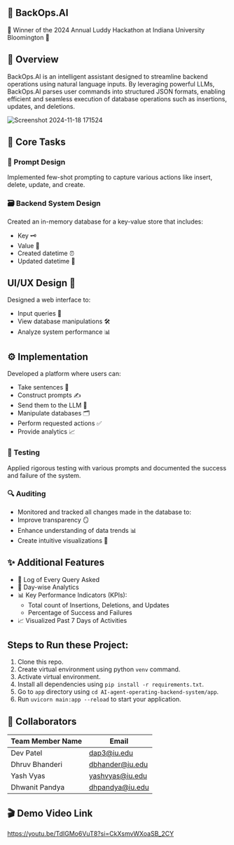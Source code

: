 
## 🚀 BackOps.AI

🎉 Winner of the 2024 Annual Luddy Hackathon at Indiana University Bloomington 🎉

## 🌟 Overview

BackOps.AI is an intelligent assistant designed to streamline backend operations using natural language inputs. By leveraging powerful LLMs, BackOps.AI parses user commands into structured JSON formats, enabling efficient and seamless execution of database operations such as insertions, updates, and deletions.

![Screenshot 2024-11-18 171524](https://github.com/user-attachments/assets/8a10da9f-0892-41cd-8640-c7a34a73a21c)


## 🔧 Core Tasks

### 🎯 Prompt Design

Implemented few-shot prompting to capture various actions like insert, delete, update, and create.

### 🗃️ Backend System Design

Created an in-memory database for a key-value store that includes:

- Key 🗝️
- Value 📄
- Created datetime ⏰
- Updated datetime 🔄

## UI/UX Design 🎨

Designed a web interface to:

- Input queries 💬
- View database manipulations 🛠️
- Analyze system performance 📊

## ⚙️ Implementation

Developed a platform where users can:

- Take sentences 📜
- Construct prompts ✍️
- Send them to the LLM 🤖
- Manipulate databases 🗂️
- Perform requested actions ✅
- Provide analytics 📈
  
### 🧪 Testing

Applied rigorous testing with various prompts and documented the success and failure of the system.

### 🔍 Auditing

- Monitored and tracked all changes made in the database to:
- Improve transparency 🪞
- Enhance understanding of data trends 📊
- Create intuitive visualizations 🎥

## ✨ Additional Features
- 📝 Log of Every Query Asked
- 📆 Day-wise Analytics
- 📊 Key Performance Indicators (KPIs):
    - Total count of Insertions, Deletions, and Updates
    - Percentage of Success and Failures
- 📈 Visualized Past 7 Days of Activities

## Steps to Run these Project:

1. Clone this repo.
2. Create virtual environment using python `venv` command.
3. Activate virtual environment.
4. Install all dependencies using `pip install -r requirements.txt`.
5. Go to `app` directory using `cd AI-agent-operating-backend-system/app`.
6. Run `uvicorn main:app --reload` to start your application.

## 👥 Collaborators

| Team Member Name | Email |
| ----- | ----- |
| Dev Patel | dap3@iu.edu |
| Dhruv Bhanderi | dbhander@iu.edu |
| Yash Vyas | yashvyas@iu.edu | 
| Dhwanit Pandya | dhpandya@iu.edu |

## 🎬 Demo Video Link
https://youtu.be/TdIGMo6VuT8?si=CkXsmvWXoaSB_2CY
